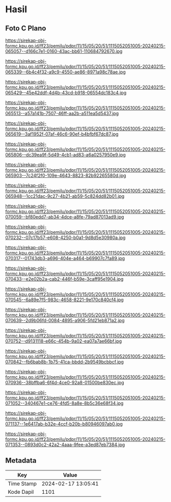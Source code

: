 # Hasil

## Foto C Plano

https://sirekap-obj-formc.kpu.go.id/ff23/pemilu/pdpr/11/15/05/20/51/1115052051005-20240215-065057--d166c7e1-0160-43ac-bb61-110684792670.jpg

https://sirekap-obj-formc.kpu.go.id/ff23/pemilu/pdpr/11/15/05/20/51/1115052051005-20240215-065339--6b4c4f32-a9c9-4550-ae86-8971a98c78ae.jpg

https://sirekap-obj-formc.kpu.go.id/ff23/pemilu/pdpr/11/15/05/20/51/1115052051005-20240215-065429--45e42ddf-4d4b-43cd-b918-06554dc183c4.jpg

https://sirekap-obj-formc.kpu.go.id/ff23/pemilu/pdpr/11/15/05/20/51/1115052051005-20240215-065513--a57a141b-7507-46ff-aa2b-a511ea5d5437.jpg

https://sirekap-obj-formc.kpu.go.id/ff23/pemilu/pdpr/11/15/05/20/51/1115052051005-20240215-065619--3af1952f-07af-46c6-90ef-b4bfbf67dc87.jpg

https://sirekap-obj-formc.kpu.go.id/ff23/pemilu/pdpr/11/15/05/20/51/1115052051005-20240215-065806--dc39ea9f-5d49-4cb1-ad83-a6a0257950e9.jpg

https://sirekap-obj-formc.kpu.go.id/ff23/pemilu/pdpr/11/15/05/20/51/1115052051005-20240215-065903--7c24f2f0-109e-4643-8823-82b92265580d.jpg

https://sirekap-obj-formc.kpu.go.id/ff23/pemilu/pdpr/11/15/05/20/51/1115052051005-20240215-065948--1cc21dac-9c27-4b21-ab59-5c824dd82b01.jpg

https://sirekap-obj-formc.kpu.go.id/ff23/pemilu/pdpr/11/15/05/20/51/1115052051005-20240215-070059--bf80edd7-ab34-4dce-a8fe-79ad87013ad9.jpg

https://sirekap-obj-formc.kpu.go.id/ff23/pemilu/pdpr/11/15/05/20/51/1115052051005-20240215-070232--07c17b57-e608-4250-b0a1-9d8d5e30980a.jpg

https://sirekap-obj-formc.kpu.go.id/ff23/pemilu/pdpr/11/15/05/20/51/1115052051005-20240215-070317--01743db3-a696-404e-a464-b69907c7fa89.jpg

https://sirekap-obj-formc.kpu.go.id/ff23/pemilu/pdpr/11/15/05/20/51/1115052051005-20240215-070433--e2e02b2a-cab2-446f-b59e-3caff95e1904.jpg

https://sirekap-obj-formc.kpu.go.id/ff23/pemilu/pdpr/11/15/05/20/51/1115052051005-20240215-070545--6a89e7f5-983c-4658-8221-9e170c840cf4.jpg

https://sirekap-obj-formc.kpu.go.id/ff23/pemilu/pdpr/11/15/05/20/51/1115052051005-20240215-070639--2d9b06fd-0084-4895-a906-5fd21eb871a2.jpg

https://sirekap-obj-formc.kpu.go.id/ff23/pemilu/pdpr/11/15/05/20/51/1115052051005-20240215-070752--d9131118-e66c-454b-9a02-ea07a7ae66bf.jpg

https://sirekap-obj-formc.kpu.go.id/ff23/pemilu/pdpr/11/15/05/20/51/1115052051005-20240215-070842--fb6bab8b-1b75-41ca-bbdd-2b9549bcbbcf.jpg

https://sirekap-obj-formc.kpu.go.id/ff23/pemilu/pdpr/11/15/05/20/51/1115052051005-20240215-070936--38bffba6-6f4d-4ce0-92a8-01500be830ec.jpg

https://sirekap-obj-formc.kpu.go.id/ff23/pemilu/pdpr/11/15/05/20/51/1115052051005-20240215-071052--340467e1-ce76-4fd5-8a8e-8b5c36e68f34.jpg

https://sirekap-obj-formc.kpu.go.id/ff23/pemilu/pdpr/11/15/05/20/51/1115052051005-20240215-071137--1e6417ab-b32e-4ccf-b20b-b80946097ab0.jpg

https://sirekap-obj-formc.kpu.go.id/ff23/pemilu/pdpr/11/15/05/20/51/1115052051005-20240215-071353--0893d0c2-42a2-4aaa-9fee-a3ed87eb7384.jpg


## Metadata

| Key        | Value               |
| ---------- | ------------------- |
| Time Stamp | 2024-02-17 13:05:41 |
| Kode Dapil | 1101                |



